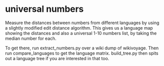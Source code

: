 # universal numbers
Measure the distances between numbers from different languages by using a slightly modified edit distance algorithm. This gives us a language map showing the distances and also a universal 1-10 numbers list, by taking the median number for each.

To get there, run extract_numbers.py over a wiki dump of wikivoyage. Then run compare_languages to get the language matrix. build_tree.py then spits out a language tree if you are interested in that too.
